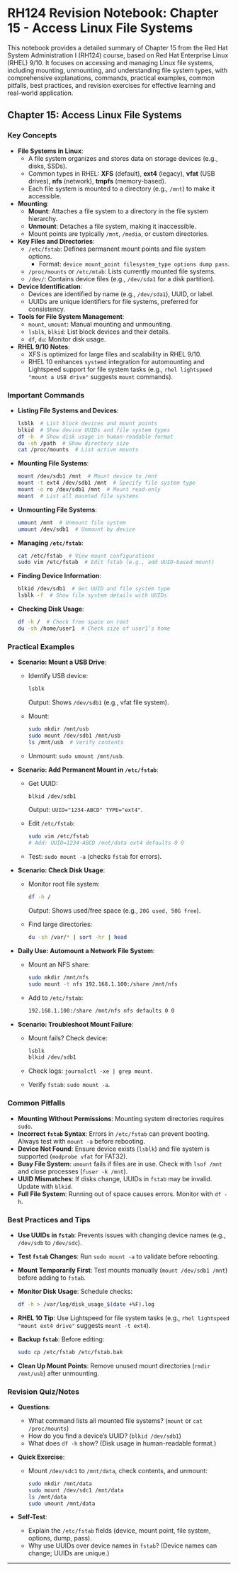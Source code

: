 # RH124 Revision Notebook: Chapter 15 - Access Linux File Systems

This notebook provides a detailed summary of Chapter 15 from the Red Hat System Administration I (RH124) course, based on Red Hat Enterprise Linux (RHEL) 9/10. It focuses on accessing and managing Linux file systems, including mounting, unmounting, and understanding file system types, with comprehensive explanations, commands, practical examples, common pitfalls, best practices, and revision exercises for effective learning and real-world application.

## Chapter 15: Access Linux File Systems

### Key Concepts

- **File Systems in Linux**:
  - A file system organizes and stores data on storage devices (e.g., disks, SSDs).
  - Common types in RHEL: **XFS** (default), **ext4** (legacy), **vfat** (USB drives), **nfs** (network), **tmpfs** (memory-based).
  - Each file system is mounted to a directory (e.g., `/mnt`) to make it accessible.
- **Mounting**:
  - **Mount**: Attaches a file system to a directory in the file system hierarchy.
  - **Unmount**: Detaches a file system, making it inaccessible.
  - Mount points are typically `/mnt`, `/media`, or custom directories.
- **Key Files and Directories**:
  - `/etc/fstab`: Defines permanent mount points and file system options.
    - Format: `device mount_point filesystem_type options dump pass`.
  - `/proc/mounts` or `/etc/mtab`: Lists currently mounted file systems.
  - `/dev/`: Contains device files (e.g., `/dev/sda1` for a disk partition).
- **Device Identification**:
  - Devices are identified by name (e.g., `/dev/sda1`), UUID, or label.
  - UUIDs are unique identifiers for file systems, preferred for consistency.
- **Tools for File System Management**:
  - `mount`, `umount`: Manual mounting and unmounting.
  - `lsblk`, `blkid`: List block devices and their details.
  - `df`, `du`: Monitor disk usage.
- **RHEL 9/10 Notes**:
  - XFS is optimized for large files and scalability in RHEL 9/10.
  - RHEL 10 enhances `systemd` integration for automounting and Lightspeed support for file system tasks (e.g., `rhel lightspeed "mount a USB drive"` suggests `mount` commands).

### Important Commands

- **Listing File Systems and Devices**:

  ```bash
  lsblk  # List block devices and mount points
  blkid  # Show device UUIDs and file system types
  df -h  # Show disk usage in human-readable format
  du -sh /path  # Show directory size
  cat /proc/mounts  # List active mounts
  ```

- **Mounting File Systems**:

  ```bash
  mount /dev/sdb1 /mnt  # Mount device to /mnt
  mount -t ext4 /dev/sdb1 /mnt  # Specify file system type
  mount -o ro /dev/sdb1 /mnt  # Mount read-only
  mount  # List all mounted file systems
  ```

- **Unmounting File Systems**:

  ```bash
  umount /mnt  # Unmount file system
  umount /dev/sdb1  # Unmount by device
  ```

- **Managing `/etc/fstab`**:

  ```bash
  cat /etc/fstab  # View mount configurations
  sudo vim /etc/fstab  # Edit fstab (e.g., add UUID-based mount)
  ```

- **Finding Device Information**:

  ```bash
  blkid /dev/sdb1  # Get UUID and file system type
  lsblk -f  # Show file system details with UUIDs
  ```

- **Checking Disk Usage**:

  ```bash
  df -h /  # Check free space on root
  du -sh /home/user1  # Check size of user1’s home
  ```

### Practical Examples

- **Scenario: Mount a USB Drive**:
  - Identify USB device:

    ```bash
    lsblk
    ```

    Output: Shows `/dev/sdb1` (e.g., vfat file system).
  - Mount:

    ```bash
    sudo mkdir /mnt/usb
    sudo mount /dev/sdb1 /mnt/usb
    ls /mnt/usb  # Verify contents
    ```

  - Unmount: `sudo umount /mnt/usb`.
- **Scenario: Add Permanent Mount in `/etc/fstab`**:
  - Get UUID:

    ```bash
    blkid /dev/sdb1
    ```

    Output: `UUID="1234-ABCD" TYPE="ext4"`.
  - Edit `/etc/fstab`:

    ```bash
    sudo vim /etc/fstab
    # Add: UUID=1234-ABCD /mnt/data ext4 defaults 0 0
    ```

  - Test: `sudo mount -a` (checks `fstab` for errors).
- **Scenario: Check Disk Usage**:
  - Monitor root file system:

    ```bash
    df -h /
    ```

    Output: Shows used/free space (e.g., `20G used, 50G free`).
  - Find large directories:

    ```bash
    du -sh /var/* | sort -hr | head
    ```

- **Daily Use: Automount a Network File System**:
  - Mount an NFS share:

    ```bash
    sudo mkdir /mnt/nfs
    sudo mount -t nfs 192.168.1.100:/share /mnt/nfs
    ```

  - Add to `/etc/fstab`:

    ```bash
    192.168.1.100:/share /mnt/nfs nfs defaults 0 0
    ```

- **Scenario: Troubleshoot Mount Failure**:
  - Mount fails? Check device:

    ```bash
    lsblk
    blkid /dev/sdb1
    ```

  - Check logs: `journalctl -xe | grep mount`.
  - Verify `fstab`: `sudo mount -a`.

### Common Pitfalls

- **Mounting Without Permissions**: Mounting system directories requires `sudo`.
- **Incorrect `fstab` Syntax**: Errors in `/etc/fstab` can prevent booting. Always test with `mount -a` before rebooting.
- **Device Not Found**: Ensure device exists (`lsblk`) and file system is supported (`modprobe vfat` for FAT32).
- **Busy File System**: `umount` fails if files are in use. Check with `lsof /mnt` and close processes (`fuser -k /mnt`).
- **UUID Mismatches**: If disks change, UUIDs in `fstab` may be invalid. Update with `blkid`.
- **Full File System**: Running out of space causes errors. Monitor with `df -h`.

### Best Practices and Tips

- **Use UUIDs in `fstab`**: Prevents issues with changing device names (e.g., `/dev/sdb` to `/dev/sdc`).
- **Test `fstab` Changes**: Run `sudo mount -a` to validate before rebooting.
- **Mount Temporarily First**: Test mounts manually (`mount /dev/sdb1 /mnt`) before adding to `fstab`.
- **Monitor Disk Usage**: Schedule checks:

  ```bash
  df -h > /var/log/disk_usage_$(date +%F).log
  ```

- **RHEL 10 Tip**: Use Lightspeed for file system tasks (e.g., `rhel lightspeed "mount ext4 drive"` suggests `mount -t ext4`).
- **Backup `fstab`**: Before editing:

  ```bash
  sudo cp /etc/fstab /etc/fstab.bak
  ```

- **Clean Up Mount Points**: Remove unused mount directories (`rmdir /mnt/usb`) after unmounting.

### Revision Quiz/Notes

- **Questions**:
  - What command lists all mounted file systems? (`mount` or `cat /proc/mounts`)
  - How do you find a device’s UUID? (`blkid /dev/sdb1`)
  - What does `df -h` show? (Disk usage in human-readable format.)
- **Quick Exercise**:
  - Mount `/dev/sdc1` to `/mnt/data`, check contents, and unmount:

    ```bash
    sudo mkdir /mnt/data
    sudo mount /dev/sdc1 /mnt/data
    ls /mnt/data
    sudo umount /mnt/data
    ```

- **Self-Test**:
  - Explain the `/etc/fstab` fields (device, mount point, file system, options, dump, pass).
  - Why use UUIDs over device names in `fstab`? (Device names can change; UUIDs are unique.)

---
